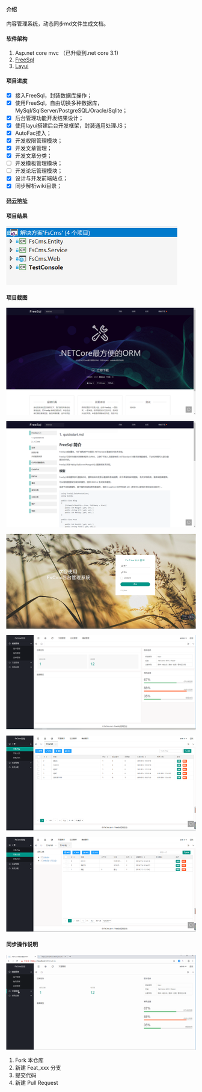 #### 介绍
内容管理系统，动态同步md文件生成文档。

#### 软件架构

1. Asp.net core mvc （已升级到.net core 3.1)
2. [FreeSql](https://github.com/2881099/FreeSql)
3. [Layui](https://www.layui.com/)

#### 项目进度

- [x] 接入FreeSql，封装数据库操作；
- [x] 使用FreeSql，自由切换多种数据库，MySql/SqlServer/PostgreSQL/Oracle/Sqlite；
- [x] 后台管理功能开发结果设计；
- [x] 使用layui搭建后台开发框架，封装通用处理JS；
- [x] AutoFac接入；
- [x] 开发权限管理模块；
- [x] 开发文章管理；
- [x] 开发文章分类；
- [ ] 开发模板管理模块；
- [ ] 开发论坛管理模块；
- [x] 设计与开发前端站点；
- [x] 同步解析wiki目录；

#### [码云地址](https://gitee.com/HoganCode/FreeSqlCms)

#### 项目结果


![输入图片说明](./doc/1.png "1.png")

#### 项目截图
![输入图片说明](./doc/2.png "2.png")

![输入图片说明](./doc/3.png "3.png")

![输入图片说明](./doc/4.png "4.png")

![输入图片说明](./doc/5.png "5.png")

![输入图片说明](./doc/6.png "6.png")

![输入图片说明](./doc/7.png "7.png")

#### 同步操作说明
![同步操作说明](./doc/fscms同步加载wiki.gif)

1. Fork 本仓库
2. 新建 Feat_xxx 分支
3. 提交代码
4. 新建 Pull Request
